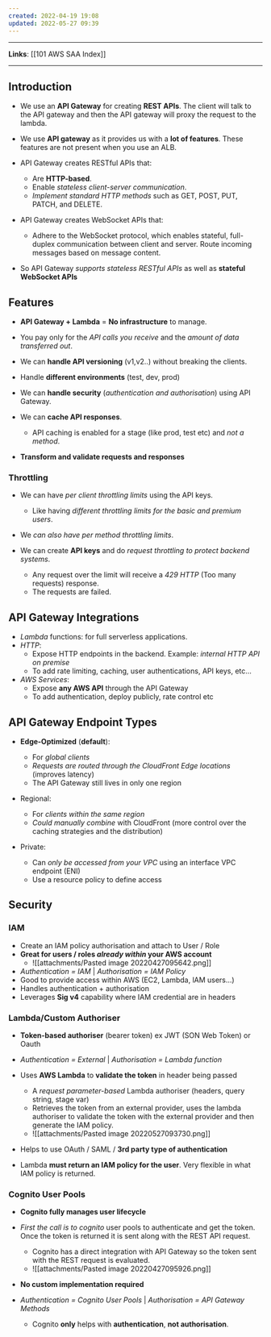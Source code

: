```yaml
---
created: 2022-04-19 19:08
updated: 2022-05-27 09:39
---
```

---
**Links**: [[101 AWS SAA Index]]

---
## Introduction
- We use an **API Gateway** for creating **REST APIs**. The client will talk to the API gateway and then the API gateway will proxy the request to the lambda.
- We use **API gateway** as it provides us with a **lot of features**. These features are not present when you use an ALB.
- API Gateway creates RESTful APIs that:
	- Are **HTTP-based**.
	- Enable *stateless client-server communication*.
	- *Implement standard HTTP methods* such as GET, POST, PUT, PATCH, and DELETE.

- API Gateway creates WebSocket APIs that:
	- Adhere to the WebSocket protocol, which enables stateful, full-duplex communication between client and server. Route incoming messages based on message content.

- So API Gateway *supports stateless RESTful APIs* as well as **stateful WebSocket APIs**

## Features
- **API Gateway + Lambda** = **No infrastructure** to manage.
- You pay only for the *API calls you receive* and the *amount of data transferred out*.
- We can **handle API versioning** (v1,v2..) without breaking the clients.
- Handle **different environments** (test, dev, prod)
- We can **handle security** (*authentication and authorisation*) using API Gateway.

-  We can **cache API responses**. 
	- API caching is enabled for a stage (like prod, test etc) and *not a method*.

- **Transform and validate requests and responses**

### Throttling
- We can have *per client throttling limits* using the API keys. 
	- Like having *different throttling limits for the basic and premium users*.

- We *can also have per method throttling limits*. 

- We can create **API keys** and do *request throttling to protect backend systems*.
	- Any request over the limit will receive a *429 HTTP* (Too many requests) response.
	- The requests are failed.

## API Gateway Integrations
- *Lambda* functions: for full serverless applications.
- *HTTP*: 
	- Expose HTTP endpoints in the backend. Example: *internal HTTP API on premise*
	- To add rate limiting, caching, user authentications, API keys, etc...
- *AWS Services*:
	- Expose **any AWS API** through the API Gateway
	- To add authentication, deploy publicly, rate control etc

## API Gateway Endpoint Types
- **Edge-Optimized** (**default**): 
	- For *global clients* 
	- *Requests are routed through the CloudFront Edge locations* (improves latency)
	- The API Gateway still lives in only one region

- Regional:
	- For *clients within the same region*
	- *Could manually combine* with CloudFront (more control over the caching strategies and the distribution)

- Private:
	- Can *only be accessed from your VPC* using an interface VPC endpoint (ENI)
	- Use a resource policy to define access

## Security
### IAM
- Create an IAM policy authorisation and attach to User / Role
- **Great for users / roles *already within* your AWS account**
	- ![[attachments/Pasted image 20220427095642.png]]
- *Authentication = IAM* | *Authorisation = IAM Policy*
- Good to provide access within AWS (EC2, Lambda, lAM users...)
- Handles authentication + authorisation
- Leverages **Sig v4** capability where IAM credential are in headers

### Lambda/Custom Authoriser
- **Token-based authoriser** (bearer token) ex JWT (SON Web Token) or Oauth
- *Authentication = External* | *Authorisation = Lambda function*
- Uses **AWS Lambda** to **validate the token** in header being passed
	- A *request parameter-based* Lambda authoriser (headers, query string, stage var)
	- Retrieves the token from an external provider, uses the lambda authoriser to validate the token with the external provider and then generate the IAM policy.
	- ![[attachments/Pasted image 20220527093730.png]]

- Helps to use OAuth / SAML / **3rd party type of authentication**
- Lambda **must return an IAM policy for the user**. Very flexible in what IAM policy is returned.

### Cognito User Pools
- **Cognito fully manages user lifecycle**
- *First the call is to cognito* user pools to authenticate and get the token. Once the token is returned it is sent along with the REST API request.
	- Cognito has a direct integration with API Gateway so the token sent with the REST request is evaluated.
	- ![[attachments/Pasted image 20220427095926.png]]

- **No custom implementation required**
- *Authentication = Cognito User Pools* | *Authorisation = API Gateway Methods*
	- Cognito **only** helps with **authentication**, **not authorisation**.
